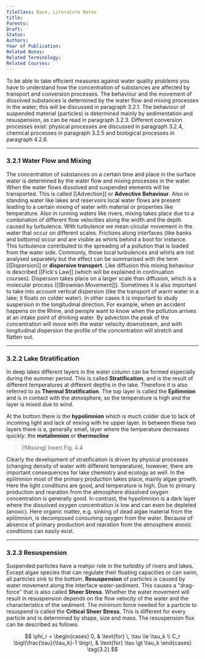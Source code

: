 ```yaml
---
fileClass: Base, Literature Notes
title: 
Parents: 
Draft: 
Status: 
Authors: 
Year of Publication: 
Related Notes: 
Related Terminology: 
Related Courses: 
---
```

To be able to take efficient measures against water quality problems you have to understand how the concentration of substances are affected by transport and conversion processes. The behaviour and the movement of dissolved substances is determined by the water flow and mixing processes in the water; this will be discussed in paragraph 3.2.1. The behaviour of suspended material (particles) is determined mainly by sedimentation and resuspension, as can be read in paragraph 3.2.3. Different conversion processes exist: physical processes are discussed in paragraph 3.2.4, chemical processes in paragraph 3.2.5 and biological processes in paragraph 4.2.6.

---
### 3.2.1 Water Flow and Mixing
The concentration of substances on a certain time and place in the surface water is determined by the water flow and mixing processes in the water. When the water flows dissolved and suspended elements will be transported. This is called [[Advection]] or **Advective Behaviour**. Also in standing water like lakes and reservoirs local water flows are present leading to a certain mixing of water with material or properties like temperature. Also in running waters like rivers, mixing takes place due to a combination of different flow velocities along the width and the depth caused by turbulence. With turbulence we mean circular movement in the water that occur on different scales. Frictions along interfaces (like banks and bottoms) occur and are visible as whirls behind a boot for instance. This turbulence contributed to the spreading of a pollution that is loaded from the water side. Commonly, those local turbulences and whirls are not analysed separately but the effect can be summarised with the term [[Dispersion]] or **dispersive transport**. Like diffusion this mixing behaviour is described [[Fick's Law]] (which will be explained in continuation courses). Dispersion takes place on a larger scale than diffusion, which is a molecular process ([[Brownian Movement]]). Sometimes it is also important to take into account vertical dispersion (like the transport of warm water in a lake; it floats on colder water). In other cases it is important to study suspersion in the longitudinal direction. For example, when an accident happens on the Rhine, and perople want to know when the pollution arrives at an intake point of drinking water. By advection the peak of the concentration will move with the water velocity downstream, and with longitudinal dispersion the profile of the concentration will stretch and flatten out. 

---
### 3.2.2 Lake Stratification
In deep lakes different layers in the water column can be formed especially during the summer period. This is called **Stratification**, and is the result of different temperatures at different depths in the lake. Therefore it is also referred to as **Thermal Stratification**. The top layer is called the **Epilimnion** and is in contact with the atmosphere, so the temperature is high and the layer is mixed due to wind. 

At the bottom there is the **hypolimnion** which is much colder due to lack of incoming light and lack of mixing with he upper layer. In between these two layers there is a, generally small, layer where the temperature decreases quickly: the **metalimnion** or **thermocline**

>[!Missing]
>Insert Fig. 4.4

Clearly the development of stratification is driven by physical processes (changing density of water with different temperature), however, there are important consequences for lake chemistry and ecology as well. In the epilimnion most of the primary production takes place, mainly algae growth. Here the light conditions are good, and temperature is high. Due to primary production and rearation from the atmosphere dissolved oxygen concentration is generally good. In contrast, the hypolimnion is a dark layer where the dissolved oxygen concentration is low and can even be depleted (anoxic). Here organic matter, e.g. sinking of dead algae material from the epilimnion, is decomposed consuming oxygen from the water. Because of absence of primary production and rearation from the atmosphere anoxic conditions can easily exist. 

---
### 3.2.3 Resuspension
Suspended particles have a mahjor role in the turbidity of rivers and lakes. Except algae species that can regulate their floating capacities or can swim, all particles sink to the bottom. **Resuspension** of particles is caused by water movement along the interface water-sediment. This causes a "drag-force" that is also called **Sheer Stress**. Whether the water movement will result in resuspension depends on the flow velocity of the water and the characteristics of the sediment. The minimum force needed for a particle to resuspend is called the **Critical Sheer Stress**. This is different for every particle and is determined by shape, size and mass. The resuspension flux can be described as follows: 

$$ 
\phi_r = 
\begin{cases}
0, & \text{for} \, \tau \le \tau_k \\
C_r \bigl(\frac{\tau}{\tau_k}-1 \bigr), & \text{for} \tau \gt \tau_k
\end{cases}
\tag{3.2}
$$

